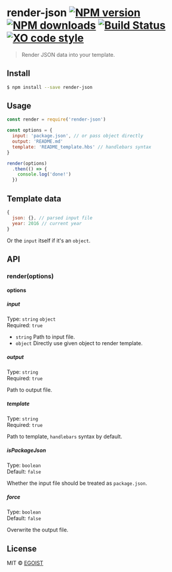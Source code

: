 # render-json [![NPM version](https://img.shields.io/npm/v/render-json.svg)](https://npmjs.com/package/render-json) [![NPM downloads](https://img.shields.io/npm/dm/render-json.svg)](https://npmjs.com/package/render-json) [![Build Status](https://img.shields.io/circleci/project/egoist/render-json/master.svg)](https://circleci.com/gh/egoist/render-json) [![XO code style](https://img.shields.io/badge/code_style-XO-5ed9c7.svg)](https://github.com/sindresorhus/xo)

> Render JSON data into your template.

## Install

```bash
$ npm install --save render-json
```

## Usage

```js
const render = require('render-json')

const options = {
  input: 'package.json', // or pass object directly
  output: 'README.md'
  template: 'README_template.hbs' // handlebars syntax
}

render(options)
  .then(() => {
    console.log('done!')
  })
```

## Template data

```js
{
  json: {}, // parsed input file
  year: 2016 // current year
}
```

Or the `input` itself if it's an `object`.

## API

### render(options)

#### options

##### input

Type: `string` `object`<br>
Required: `true`

- `string` Path to input file.
- `object` Directly use given object to render template.

##### output

Type: `string`<br>
Required: `true`

Path to output file.

##### template

Type: `string`<br>
Required: `true`

Path to template, `handlebars` syntax by default.

##### isPackageJson

Type: `boolean`<br>
Default: `false`

Whether the input file should be treated as `package.json`.

##### force

Type: `boolean`<br>
Default: `false`

Overwrite the output file.

## License

MIT &copy; [EGOIST](https://github.com/egoist)
